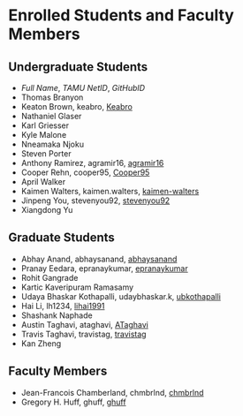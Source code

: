 # Enrolled Students and Faculty Members


## Undergraduate Students

* _Full Name_, _TAMU NetID_, _GitHubID_
* Thomas Branyon
* Keaton Brown, keabro, [Keabro](https://Keabro.github.io/)
* Nathaniel Glaser
* Karl Griesser
* Kyle Malone
* Nneamaka Njoku
* Steven Porter
* Anthony Ramirez, agramir16, [agramir16](https://agramir16.github.io/)
* Cooper Rehn, cooper95, [Cooper95](https://Cooper95.github.io/)
* April Walker
* Kaimen Walters, kaimen.walters, [kaimen-walters](https://kaimen-walters.github.io/)
* Jinpeng You, stevenyou92, [stevenyou92](https://stevenyou92.github.io/)
* Xiangdong Yu


## Graduate Students

* Abhay Anand, abhaysanand, [abhaysanand](https://abhaysanand.github.io/)
* Pranay Eedara, epranaykumar, [epranaykumar](https://epranaykumar.github.io/)
* Rohit Gangrade
* Kartic Kaveripuram Ramasamy
* Udaya Bhaskar Kothapalli, udaybhaskar.k, [ubkothapalli](http://ubkothapalli.github.io/)
* Hai Li, lh1234, [lihai1991](https://lihai1991.github.io/)
* Shashank Naphade
* Austin Taghavi, ataghavi, [ATaghavi](https://ATaghavi.github.io/)
* Travis Taghavi, travistag, [travistag](https://travistag.github.io/)
* Kan Zheng



## Faculty Members

* Jean-Francois Chamberland, chmbrlnd, [chmbrlnd](https://chmbrlnd.github.io/)
* Gregory H. Huff, ghuff, [ghuff](https://github.com/ghuff)
